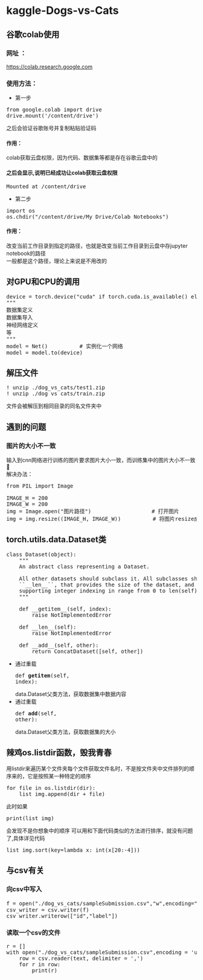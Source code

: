 # kaggle-Dogs-vs-Cats
## 谷歌colab使用
### 网址 ：
https://colab.research.google.com
### 使用方法：
- 第一步
<pre>
from google.colab import drive
drive.mount('/content/drive')
</pre>
之后会验证谷歌账号并复制粘贴验证码
#### 作用：
colab获取云盘权限，因为代码、数据集等都是存在谷歌云盘中的<br>
#### 之后会显示,说明已经成功让colab获取云盘权限
<pre>
Mounted at /content/drive
</pre>
- 第二步
<pre>
import os
os.chdir("/content/drive/My Drive/Colab Notebooks")
</pre>
#### 作用：
改变当前工作目录到指定的路径，也就是改变当前工作目录到云盘中存jupyter notebook的路径<br>
一般都是这个路径，理论上来说是不用改的<br>

## 对GPU和CPU的调用
<pre>
device = torch.device("cuda" if torch.cuda.is_available() else "cpu")
"""
数据集定义
数据集导入
神经网络定义
等
"""
model = Net()          # 实例化一个网络
model = model.to(device)  
</pre>
## 解压文件
<pre>
! unzip ./dog_vs_cats/test1.zip 
! unzip ./dog_vs_cats/train.zip 
</pre>
文件会被解压到相同目录的同名文件夹中
## 遇到的问题
### 图片的大小不一致
输入到cnn网络进行训练的图片要求图片大小一致，而训练集中的图片大小不一致🤭<br>
解决办法：
<pre>
from PIL import Image

IMAGE_H = 200
IMAGE_W = 200
img = Image.open("图片路径")                   # 打开图片
img = img.resize((IMAGE_H, IMAGE_W))          # 将图片resize成统一大小
</pre>

## torch.utils.data.Dataset类
<pre>
class Dataset(object):
    """
    An abstract class representing a Dataset.

    All other datasets should subclass it. All subclasses should override
    ``__len__``, that provides the size of the dataset, and ``__getitem__``,
    supporting integer indexing in range from 0 to len(self) exclusive.
    """

    def __getitem__(self, index):
        raise NotImplementedError

    def __len__(self):
        raise NotImplementedError

    def __add__(self, other):
        return ConcatDataset([self, other])
</pre>
- 通过重载<pre>def __getitem__(self, index):</pre>data.Dataset父类方法，获取数据集中数据内容<br>
- 通过重载<pre>def __add__(self, other):</pre>data.Dataset父类方法，获取数据集的大小<br>

## 辣鸡os.listdir函数，毁我青春
用listdir来遍历某个文件夹每个文件获取文件名时，不是按文件夹中文件排列的顺序来的，它是按照某一种特定的顺序
<pre>
for file in os.listdir(dir):
    list_img.append(dir + file)  
</pre>
此时如果
<pre>
print(list_img)
</pre>
会发现不是你想象中的顺序
可以用和下面代码类似的方法进行排序，就没有问题了,具体详见代码
<pre>
list_img.sort(key=lambda x: int(x[20:-4]))
</pre>
## 与csv有关
### 向csv中写入
<pre>
f = open("./dog_vs_cats/sampleSubmission.csv","w",encoding="utf-8",newline="")  # 好像貌似只能有一句这个
csv_writer = csv.writer(f)
csv_writer.writerow(["id","label"])
</pre>
### 读取一个csv的文件
<pre>
r = []
with open("./dog_vs_cats/sampleSubmission.csv",encoding = 'utf-8') as text:
    row = csv.reader(text, delimiter = ',')
    for r in row:
        print(r)
</pre>

